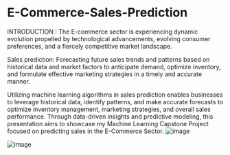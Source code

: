 # E-Commerce-Sales-Prediction
INTRODUCTION : The E-commerce sector is experiencing dynamic evolution propelled by technological advancements, evolving consumer preferences, and a fiercely competitive market landscape.

Sales prediction: Forecasting future sales trends and patterns based on historical data and market factors to anticipate demand, optimize inventory, and formulate effective marketing strategies in a timely and accurate manner.

Utilizing machine learning algorithms in sales prediction enables businesses to leverage historical data, identify patterns, and make accurate forecasts to optimize inventory management, marketing strategies, and overall sales performance.
Through data-driven insights and predictive modeling, this presentation aims to showcase my Machine Learning Capstone Project focused on predicting sales in the E-Commerce Sector. 
![image](https://github.com/aaryanngaur/E-Commerce-Sales-Prediction/assets/153630394/88d5b42d-15fd-42cc-9976-b3360154ca12)


![image](https://github.com/aaryanngaur/E-Commerce-Sales-Prediction/assets/153630394/fec99c4b-6bd4-4ccc-bc59-edd8098df35b)

